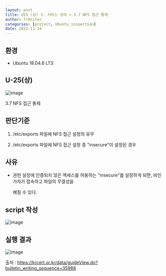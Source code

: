 ```yaml
---
layout: post
title: U25 (상) 3. 서비스 관리 > 3.7 NFS 접근 통제
author: fr0siter
categories: [project, Ubuntu_inspection]
date: 2022-11-14
---
```

## 환경

 - Ubuntu 18.04.6 LTS

 

## U-25(상)
![image](https://user-images.githubusercontent.com/116713751/201552870-a199d5f4-b35b-4261-8072-2fbd9ec4230a.png)

3.7 NFS 접근 통제

 

## 판단기준

1. /etc/exports 파일에 NFS 접근 설정의 유무

2. /etc/exports 파일에 NFS 접근 설정 중 "insecure"이 설정된 경우

 

 

## 사유

 - 권한 설정에 인증되지 않은 엑세스를 허용하는 "insecure"를 설정하게 되면, 비인가자가 접속하고 파일의 무결성을

   해칠 수 있다.

 

 

## script 작성
![image](https://user-images.githubusercontent.com/116713751/201552840-1c7ed0dd-0621-4b66-95ac-34ddf77ed0e7.png)


 

 

## 실행 결과  
![image](https://user-images.githubusercontent.com/116713751/201552837-05462a6a-ef7c-4f1d-a0b7-96e21163e5ce.png)


 

 

출처 : https://krcert.or.kr/data/guideView.do?bulletin_writing_sequence=35988
